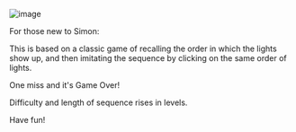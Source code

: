 ![image](https://user-images.githubusercontent.com/68791163/149631991-dcb8f599-afab-4006-b6e4-59bd28d2a14b.png)

For those new to Simon:

This is based on a classic game of recalling the order in which the lights show up, and then imitating the sequence by clicking on the same order of lights.

One miss and it's Game Over!

Difficulty and length of sequence rises in levels.

Have fun!

